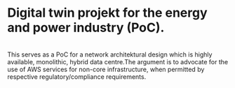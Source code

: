# Digital twin projekt for the energy and power industry (PoC). 
<br> This serves as a PoC for a network architektural design which is highly available, monolithic, hybrid data centre.The argument is to advocate for the use of AWS services for non-core infrastructure, when permitted by 
<br>respective regulatory/compliance requirements.
<br>
